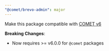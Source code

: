 ```yaml
---
"@comet/brevo-admin": major
---
```


Make this package compatible with [COMET v6](https://docs.comet-dxp.com/docs/migration/migration-from-v5-to-v6)

**Breaking Changes**:

- Now requires >= v6.0.0 for `@comet` packages
